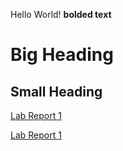 Hello World!
**bolded text**
# Big Heading
## Small Heading
[Lab Report 1](lab-report-1-week-2.html)

[Lab Report 1](https://njmorales.github.io/cse15l-lab-reports/lab-report-1-week-2.html)